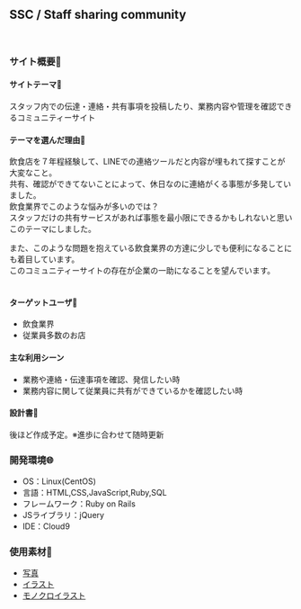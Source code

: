 ## SSC / Staff sharing community
​
### サイト概要🌈
#### サイトテーマ🍴
スタッフ内での伝達・連絡・共有事項を投稿したり、業務内容や管理を確認できるコミュニティーサイト

#### テーマを選んだ理由💭
飲食店を７年程経験して、LINEでの連絡ツールだと内容が埋もれて探すことが大変なこと。<br>
共有、確認ができてないことによって、休日なのに連絡がくる事態が多発していました。<br>
飲食業界でこのような悩みが多いのでは？<br>
スタッフだけの共有サービスがあれば事態を最小限にできるかもしれないと思いこのテーマにしました。

また、このような問題を抱えている飲食業界の方達に少しでも便利になることにも着目しています。<br>
このコミュニティーサイトの存在が企業の一助になることを望んでいます。<br>
​
#### ターゲットユーザ🙌
- 飲食業界
- 従業員多数のお店
​
#### 主な利用シーン
- 業務や連絡・伝達事項を確認、発信したい時
- 業務内容に関して従業員に共有ができているかを確認したい時
​
#### 設計書📝
後ほど作成予定。※進歩に合わせて随時更新
​
### 開発環境🌐
- OS：Linux(CentOS)
- 言語：HTML,CSS,JavaScript,Ruby,SQL
- フレームワーク：Ruby on Rails
- JSライブラリ：jQuery
- IDE：Cloud9
​
### 使用素材🎨
- [写真](https://www.photo-ac.com/)
- [イラスト](https://www.ac-illust.com/)
- [モノクロイラスト](https://www.silhouette-ac.com/)